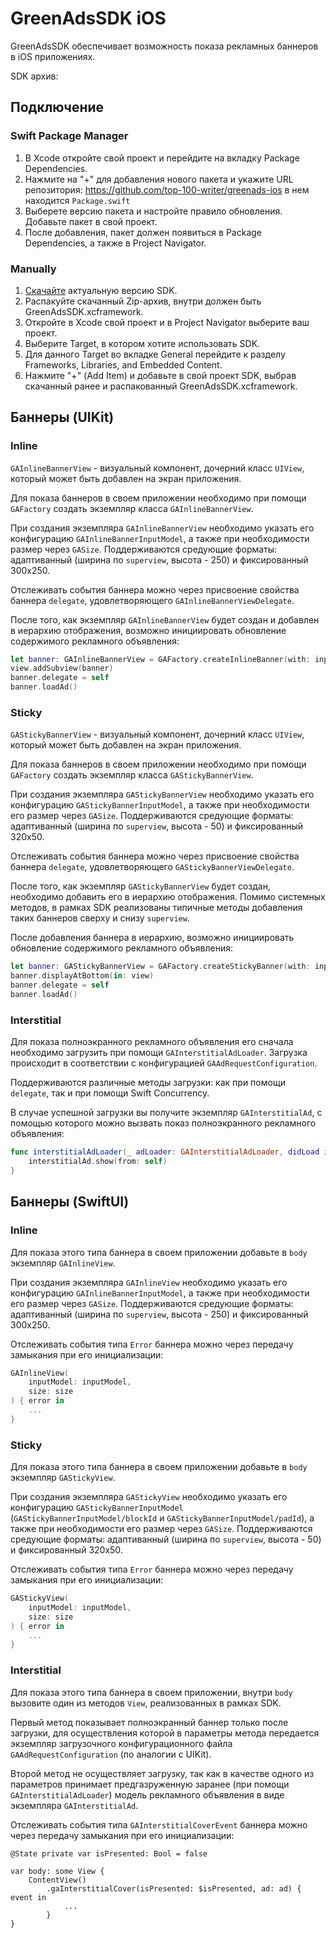 # GreenAdsSDK iOS
GreenAdsSDK обеспечивает возможность показа рекламных баннеров в iOS приложениях.

SDK архив: 

## Подключение
### Swift Package Manager
1. В Xcode откройте свой проект и перейдите на вкладку Package Dependencies.
2. Нажмите на "+" для добавления нового пакета и укажите URL репозитория: https://github.com/top-100-writer/greenads-ios в нем находится `Package.swift`
3. Выберете версию пакета и настройте правило обновления. Добавьте пакет в свой проект.
4. После добавления, пакет должен появиться в Package Dependencies, а также в Project Navigator.

### Manually
1. [Скачайте](https://github.com/top-100-writer/greenads-ios/releases/download/1.0.1/GreenAdsSDK.xcframework.zip) актуальную версию SDK.
2. Распакуйте скачанный Zip-архив, внутри должен быть GreenAdsSDK.xcframework.
3. Откройте в Xcode свой проект и в Project Navigator выберите ваш проект.
4. Выберите Target, в котором хотите использовать SDK.
5. Для данного Target во вкладке General перейдите к разделу Frameworks, Libraries, and Embedded Content.
6. Нажмите "+" (Add Item) и добавьте в свой проект SDK, выбрав скачанный ранее и распакованный GreenAdsSDK.xcframework.


## Баннеры (UIKit)
### Inline

``GAInlineBannerView`` - визуальный компонент, дочерний класс `UIView`, который может быть добавлен на экран приложения.

Для показа баннеров в своем приложении необходимо при помощи ``GAFactory`` создать экземпляр класса ``GAInlineBannerView``.

При создания экземпляра ``GAInlineBannerView`` необходимо указать его конфигурацию ``GAInlineBannerInputModel``, а также при необходимости размер через ``GASize``. Поддерживаются средующие форматы: адаптиванный (ширина по `superview`, высота - 250) и фиксированный 300x250.

Отслеживать события баннера можно через присвоение свойства баннера `delegate`, удовлетворяющего ``GAInlineBannerViewDelegate``.

После того, как экземпляр ``GAInlineBannerView`` будет создан и добавлен в иерархию отображения, возможно инициировать обновление содержимого рекламного объявления:

```swift
let banner: GAInlineBannerView = GAFactory.createInlineBanner(with: inputModel, size: size)
view.addSubview(banner)
banner.delegate = self
banner.loadAd()
```

### Sticky

``GAStickyBannerView`` - визуальный компонент, дочерний класс `UIView`, который может быть добавлен на экран приложения.

Для показа баннеров в своем приложении необходимо при помощи ``GAFactory`` создать экземпляр класса ``GAStickyBannerView``.

При создания экземпляра ``GAStickyBannerView`` необходимо указать его конфигурацию ``GAStickyBannerInputModel``, а также при необходимости его размер через ``GASize``. Поддерживаются средующие форматы: адаптиванный (ширина по `superview`, высота - 50) и фиксированный 320x50.

Отслеживать события баннера можно через присвоение свойства баннера `delegate`, удовлетворяющего ``GAStickyBannerViewDelegate``.

После того, как экземпляр ``GAStickyBannerView`` будет создан, необходимо добавить его в иерархию отображения. Помимо системных методов, в рамках SDK реализованы типичные методы добавления таких баннеров сверху и снизу `superview`. 

После добавления баннера в иерархию, возможно инициировать обновление содержимого рекламного объявления:

```swift
let banner: GAStickyBannerView = GAFactory.createStickyBanner(with: inputModel, size: size)
banner.displayAtBottom(in: view)
banner.delegate = self
banner.loadAd()
```

### Interstitial

Для показа полноэкранного рекламного объявления его сначала необходимо загрузить при помощи ``GAInterstitialAdLoader``. Загрузка происходит в соответствии с конфигурацией ``GAAdRequestConfiguration``.

Поддерживаются различные методы загрузки: как при помощи `delegate`, так и при помощи Swift Concurrency.

В случае успешной загрузки вы получите экземпляр ``GAInterstitialAd``, с помощью которого можно вызвать показ полноэкранного рекламного объявления:

```swift
func interstitialAdLoader(_ adLoader: GAInterstitialAdLoader, didLoad interstitialAd: GAInterstitialAd) {
    interstitialAd.show(from: self)
}
```

## Баннеры (SwiftUI)
### Inline
Для показа этого типа баннера в своем приложении добавьте в `body` экземпляр ``GAInlineView``.

При создания экземпляра ``GAInlineView`` необходимо указать его конфигурацию ``GAInlineBannerInputModel``, а также при необходимости его размер через ``GASize``. Поддерживаются средующие форматы: адаптиванный (ширина по `superview`, высота - 250) и фиксированный 300x250.

Отслеживать события типа `Error` баннера можно через передачу замыкания при его инициализации:

```swift
GAInlineView(
    inputModel: inputModel,
    size: size
) { error in
    ...
}
```

### Sticky

Для показа этого типа баннера в своем приложении добавьте в `body` экземпляр ``GAStickyView``.

При создания экземпляра ``GAStickyView`` необходимо указать его конфигурацию ``GAStickyBannerInputModel`` (``GAStickyBannerInputModel/blockId`` и ``GAStickyBannerInputModel/padId``), а также при необходимости его размер через ``GASize``. Поддерживаются средующие форматы: адаптиванный (ширина по `superview`, высота - 50) и фиксированный 320x50.

Отслеживать события типа `Error` баннера можно через передачу замыкания при его инициализации:

```swift
GAStickyView(
    inputModel: inputModel,
    size: size
) { error in
    ...
}
```

### Interstitial

Для показа этого типа баннера в своем приложении, внутри `body` вызовите один из методов `View`, реализованных в рамках SDK.

Первый метод показывает полноэкранный баннер только после загрузки, для осуществления которой в параметры метода передается экземпляр загрузочного конфигурационного файла ``GAAdRequestConfiguration`` (по аналогии с UIKit).

Второй метод не осуществляет загрузку, так как в качестве одного из параметров принимает предгазруженную заранее (при помощи ``GAInterstitialAdLoader``) модель рекламного объявления в виде экземпляра ``GAInterstitialAd``. 

Отслеживать события типа ``GAInterstitialCoverEvent`` баннера можно через передачу замыкания при его инициализации:

```
@State private var isPresented: Bool = false

var body: some View {
    ContentView()
        .gaInterstitialCover(isPresented: $isPresented, ad: ad) { event in 
            ...
        }
}
```
